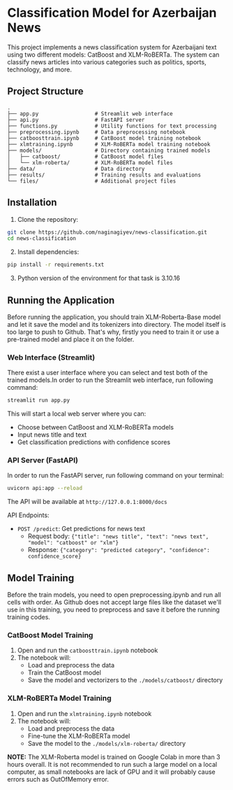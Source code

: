 # Classification Model for Azerbaijan News 

This project implements a news classification system for Azerbaijani text using two different models: CatBoost and XLM-RoBERTa. The system can classify news articles into various categories such as politics, sports, technology, and more.

## Project Structure

```
.
├── app.py                  # Streamlit web interface
├── api.py                  # FastAPI server
├── functions.py            # Utility functions for text processing
├── preprocessing.ipynb     # Data preprocessing notebook
├── catboosttrain.ipynb     # CatBoost model training notebook
├── xlmtraining.ipynb       # XLM-RoBERTa model training notebook
├── models/                 # Directory containing trained models
│   ├── catboost/           # CatBoost model files
│   └── xlm-roberta/        # XLM-RoBERTa model files
├── data/                   # Data directory
├── results/                # Training results and evaluations
└── files/                  # Additional project files
```

## Installation

1. Clone the repository:
```bash
git clone https://github.com/naginagiyev/news-classification.git
cd news-classification
```

2. Install dependencies:
```bash
pip install -r requirements.txt
```

3. Python version of the environment for that task is 3.10.16

## Running the Application

Before running the application, you should train XLM-Roberta-Base model and let it save the model and its tokenizers into directory. The model itself is too large to push to Github. That's why, firstly you need to train it or use a pre-trained model and place it on the folder.

### Web Interface (Streamlit)
There exist a user interface where you can select and test both of the trained models.In order to run the Streamlit web interface, run following command:
```bash
streamlit run app.py
```
This will start a local web server where you can:
- Choose between CatBoost and XLM-RoBERTa models
- Input news title and text
- Get classification predictions with confidence scores

### API Server (FastAPI)
In order to run the FastAPI server, run following command on your terminal:
```bash
uvicorn api:app --reload
```
The API will be available at `http://127.0.0.1:8000/docs`

API Endpoints:
- `POST /predict`: Get predictions for news text
  - Request body: `{"title": "news title", "text": "news text", "model": "catboost" or "xlm"}`
  - Response: `{"category": "predicted category", "confidence": confidence_score}`

## Model Training

Before the train models, you need to open preprocessing.ipynb and run all cells with order. As Github does not accept large files like the dataset we'll use in this training, you need to preprocess and save it before the running training codes.

### CatBoost Model Training

1. Open and run the `catboosttrain.ipynb` notebook
2. The notebook will:
   - Load and preprocess the data
   - Train the CatBoost model
   - Save the model and vectorizers to the `./models/catboost/` directory

### XLM-RoBERTa Model Training
1. Open and run the `xlmtraining.ipynb` notebook
2. The notebook will:
   - Load and preprocess the data
   - Fine-tune the XLM-RoBERTa model
   - Save the model to the `./models/xlm-roberta/` directory

**NOTE:** The XLM-Roberta model is trained on Google Colab in more than 3 hours overall. It is not recommended to run such a large model on a local computer, as small notebooks are lack of GPU and it will probably cause errors such as OutOfMemory error.
